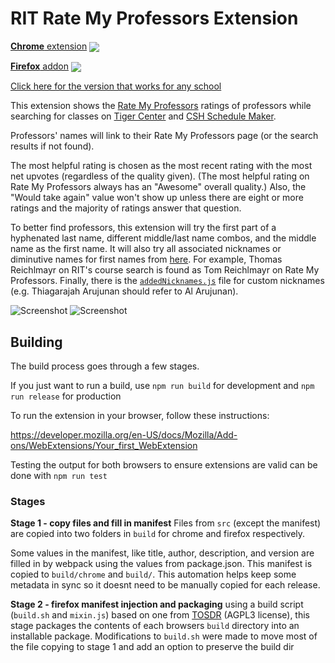 # RIT Rate My Professors Extension

[**Chrome** extension][link-chrome] [<img valign="middle" src="https://img.shields.io/chrome-web-store/v/lcionigofpcbfpmnipnioapimoggnbda.svg?label=%20">](https://chrome.google.com/webstore/detail/rate-my-professors-for-ri/lcionigofpcbfpmnipnioapimoggnbda?hl=en&authuser=0)

[**Firefox** addon][link-firefox] [<img valign="middle" src="https://img.shields.io/amo/v/rate-my-professors-for-rit.svg?label=%20">][link-firefox]

[Click here for the version that works for any school](https://github.com/CalvinWu4/Any-School-Rate-My-Professors-Extension)

This extension shows the [Rate My Professors](https://www.ratemyprofessors.com/) ratings of professors while searching for classes on [Tiger Center](https://tigercenter.rit.edu/tigerCenterApp/api/class-search) and [CSH Schedule Maker](https://schedulemaker.csh.rit.edu/).

Professors' names will link to their Rate My Professors page (or the search results if not found).

The most helpful rating is chosen as the most recent rating with the most net upvotes (regardless of the quality given). (The most helpful rating on Rate My Professors always has an "Awesome" overall quality.) Also, the "Would take again" value won't show up unless there are eight or more ratings and the majority of ratings answer that question. 

To better find professors, this extension will try the first part of a hyphenated last name, different middle/last name combos, and the middle name as the first name. It will also try all associated nicknames or diminutive names for first names from [here](https://github.com/carltonnorthern/nickname-and-diminutive-names-lookup). For example, Thomas Reichlmayr on RIT's course search is found as Tom Reichlmayr on Rate My Professors. Finally, there is the [`addedNicknames.js`](https://github.com/CalvinWu4/Rate-My-Professor-Extension/blob/master/addedNicknames.js) file for custom nicknames (e.g. Thiagarajah Arujunan should refer to Al Arujunan).

![Screenshot](images/screenshot.png)
![Screenshot](images/screenshot2.png)

[link-chrome]: https://chrome.google.com/webstore/detail/rate-my-professors-for-ri/lcionigofpcbfpmnipnioapimoggnbda?hl=en&authuser=0 "Version published on Chrome Web Store"
[link-firefox]: https://addons.mozilla.org/en-US/firefox/addon/rate-my-professors-for-rit/ "Version published on Mozilla Add-ons"


## Building

The build process goes through a few stages.

If you just want to run a build, use `npm run build` for development and `npm run release` for production

To run the extension in your browser, follow these instructions:

https://developer.mozilla.org/en-US/docs/Mozilla/Add-ons/WebExtensions/Your_first_WebExtension

Testing the output for both browsers to ensure extensions are valid can be done with `npm run test`

### Stages

**Stage 1 - copy files and fill in manifest**
Files from `src` (except the manifest) are copied into two folders in `build` for chrome and firefox respectively.

Some values in the manifest, like title, author, description, and version are filled in by webpack using the values from package.json. This manifest is copied to `build/chrome` and `build/`. This automation helps keep some metadata in sync so it doesnt need to be manually copied for each release. 

**Stage 2 - firefox manifest injection and packaging**
using a build script (`build.sh` and `mixin.js`) based on one from [TOSDR](https://github.com/tosdr/browser-extensions) (AGPL3 license), this stage packages the contents of each browsers `build` directory into an installable package. Modifications to `build.sh` were made to move most of the file copying to stage 1 and add an option to preserve the build dir

